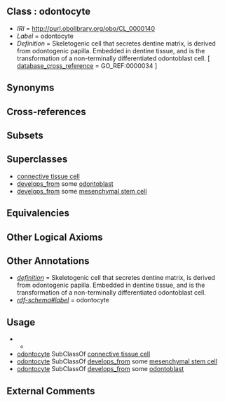 
## Class : odontocyte

 * *IRI* = http://purl.obolibrary.org/obo/CL_0000140
 * *Label* = odontocyte
 * *Definition* = Skeletogenic cell that secretes dentine matrix, is derived from odontogenic papilla. Embedded in dentine tissue, and is the transformation of a non-terminally differentiated odontoblast cell. [ [database_cross_reference](../../ef/oboInOwl#hasDbXref.md) = GO_REF:0000034 ]

## Synonyms


## Cross-references


## Subsets


## Superclasses

 * [connective tissue cell](../../CL/20/CL_0002320.md)
 * [develops_from](../../RO/02/RO_0002202.md) some [odontoblast](../../CL/60/CL_0000060.md)
 * [develops_from](../../RO/02/RO_0002202.md) some [mesenchymal stem cell](../../CL/34/CL_0000134.md)

## Equivalencies


## Other Logical Axioms


## Other Annotations

 * *[definition](../../IAO/15/IAO_0000115.md)* = Skeletogenic cell that secretes dentine matrix, is derived from odontogenic papilla. Embedded in dentine tissue, and is the transformation of a non-terminally differentiated odontoblast cell.
 * *[rdf-schema#label](../../el/rdf-schema#label.md)* = odontocyte

## Usage

 * -
 * [odontocyte](../../CL/40/CL_0000140.md) SubClassOf [connective tissue cell](../../CL/20/CL_0002320.md)
 * [odontocyte](../../CL/40/CL_0000140.md) SubClassOf [develops_from](../../RO/02/RO_0002202.md) some [mesenchymal stem cell](../../CL/34/CL_0000134.md)
 * [odontocyte](../../CL/40/CL_0000140.md) SubClassOf [develops_from](../../RO/02/RO_0002202.md) some [odontoblast](../../CL/60/CL_0000060.md)

## External Comments

